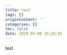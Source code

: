 ```yaml
---
title: test
tags: []
originContent: ''
categories: []
toc: false
date: 2019-05-08 16:20:41
---
```


test